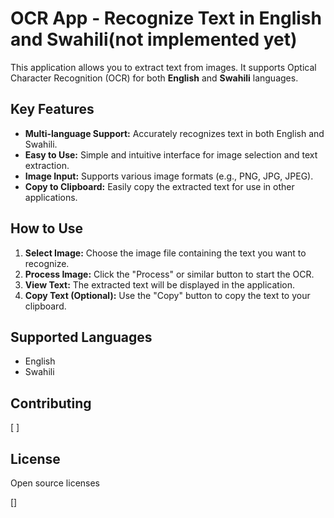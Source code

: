 # OCR App - Recognize Text in English and Swahili(not implemented yet)

This application allows you to extract text from images. It supports Optical Character Recognition (OCR) for both **English** and **Swahili** languages.

## Key Features

* **Multi-language Support:** Accurately recognizes text in both English and Swahili.
* **Easy to Use:** Simple and intuitive interface for image selection and text extraction.
* **Image Input:** Supports various image formats (e.g., PNG, JPG, JPEG).
* **Copy to Clipboard:** Easily copy the extracted text for use in other applications.

## How to Use

1.  **Select Image:** Choose the image file containing the text you want to recognize.
2.  **Process Image:** Click the "Process" or similar button to start the OCR.
3.  **View Text:** The extracted text will be displayed in the application.
4.  **Copy Text (Optional):** Use the "Copy" button to copy the text to your clipboard.

## Supported Languages

* English
* Swahili

## Contributing

[ ]

## License

Open source licenses

[]
